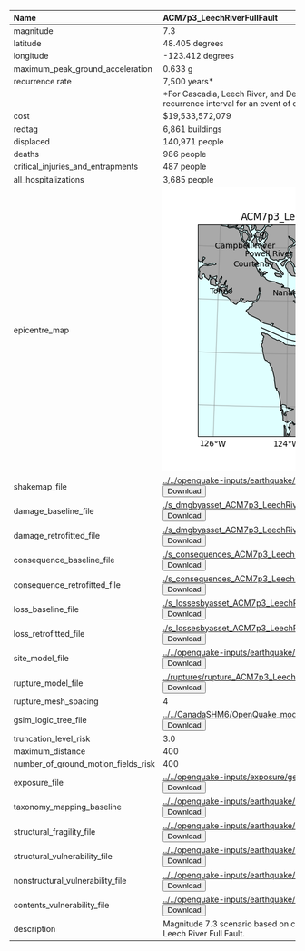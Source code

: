 | Name                                | ACM7p3_LeechRiverFullFault                                                                                                                                                                                                                                                                                                                                                                                                                |
|:------------------------------------|:------------------------------------------------------------------------------------------------------------------------------------------------------------------------------------------------------------------------------------------------------------------------------------------------------------------------------------------------------------------------------------------------------------------------------------------|
| magnitude                           | 7.3                                                                                                                                                                                                                                                                                                                                                                                                                                       |
| latitude                            | 48.405 degrees                                                                                                                                                                                                                                                                                                                                                                                                                            |
| longitude                           | -123.412 degrees                                                                                                                                                                                                                                                                                                                                                                                                                          |
| maximum_peak_ground_acceleration    | 0.633 g                                                                                                                                                                                                                                                                                                                                                                                                                                   |
| recurrence rate                     | 7,500 years*                                                                                                                                                                                                                                                                                                                                                                                                                              |
|                                     | *For Cascadia, Leech River, and Devil's Mountain Faults these are characteristic earthquakes, else they are recurrence interval for an event of equal or greater magnitude in the scenario source region.                                                                                                                                                                                                                                 |
| cost                                | $19,533,572,079                                                                                                                                                                                                                                                                                                                                                                                                                           |
| redtag                              | 6,861 buildings                                                                                                                                                                                                                                                                                                                                                                                                                           |
| displaced                           | 140,971 people                                                                                                                                                                                                                                                                                                                                                                                                                            |
| deaths                              | 986 people                                                                                                                                                                                                                                                                                                                                                                                                                                |
| critical_injuries_and_entrapments   | 487 people                                                                                                                                                                                                                                                                                                                                                                                                                                |
| all_hospitalizations                | 3,685 people                                                                                                                                                                                                                                                                                                                                                                                                                              |
| epicentre_map                       | ![Epicentre](ACM7p3_LeechRiverFullFault.png)                                                                                                                                                                                                                                                                                                                                                                                              |
| shakemap_file                       | [../../openquake-inputs/earthquake/sites/regions/site-vgrid_BC.csv](https://github.com/OpenDRR/openquake-inputs/blob/main/earthquake/sites/regions/site-vgrid_BC.csv)<br/><a href="https://github.com/OpenDRR/openquake-inputs/raw/main/earthquake/sites/regions/site-vgrid_BC.csv" download><button type="button">Download</button></a>                                                                                                  |
| damage_baseline_file                | [./s_dmgbyasset_ACM7p3_LeechRiverFullFault_b0_108_b.csv](https://github.com/OpenDRR/earthquake-scenarios/blob/master/FINISHED/s_dmgbyasset_ACM7p3_LeechRiverFullFault_b0_108_b.csv)<br/><a href="https://github.com/OpenDRR/earthquake-scenarios/raw/master/FINISHED/s_dmgbyasset_ACM7p3_LeechRiverFullFault_b0_108_b.csv" download><button type="button">Download</button></a>                                                           |
| damage_retrofitted_file             | [./s_dmgbyasset_ACM7p3_LeechRiverFullFault_r1_109_b.csv](https://github.com/OpenDRR/earthquake-scenarios/blob/master/FINISHED/s_dmgbyasset_ACM7p3_LeechRiverFullFault_r1_109_b.csv)<br/><a href="https://github.com/OpenDRR/earthquake-scenarios/raw/master/FINISHED/s_dmgbyasset_ACM7p3_LeechRiverFullFault_r1_109_b.csv" download><button type="button">Download</button></a>                                                           |
| consequence_baseline_file           | [./s_consequences_ACM7p3_LeechRiverFullFault_b0_108_b.csv](https://github.com/OpenDRR/earthquake-scenarios/blob/master/FINISHED/s_consequences_ACM7p3_LeechRiverFullFault_b0_108_b.csv)<br/><a href="https://github.com/OpenDRR/earthquake-scenarios/raw/master/FINISHED/s_consequences_ACM7p3_LeechRiverFullFault_b0_108_b.csv" download><button type="button">Download</button></a>                                                     |
| consequence_retrofitted_file        | [./s_consequences_ACM7p3_LeechRiverFullFault_r1_109_b.csv](https://github.com/OpenDRR/earthquake-scenarios/blob/master/FINISHED/s_consequences_ACM7p3_LeechRiverFullFault_r1_109_b.csv)<br/><a href="https://github.com/OpenDRR/earthquake-scenarios/raw/master/FINISHED/s_consequences_ACM7p3_LeechRiverFullFault_r1_109_b.csv" download><button type="button">Download</button></a>                                                     |
| loss_baseline_file                  | [./s_lossesbyasset_ACM7p3_LeechRiverFullFault_b0_110_b.csv](https://github.com/OpenDRR/earthquake-scenarios/blob/master/FINISHED/s_lossesbyasset_ACM7p3_LeechRiverFullFault_b0_110_b.csv)<br/><a href="https://github.com/OpenDRR/earthquake-scenarios/raw/master/FINISHED/s_lossesbyasset_ACM7p3_LeechRiverFullFault_b0_110_b.csv" download><button type="button">Download</button></a>                                                  |
| loss_retrofitted_file               | [./s_lossesbyasset_ACM7p3_LeechRiverFullFault_r1_111_b.csv](https://github.com/OpenDRR/earthquake-scenarios/blob/master/FINISHED/s_lossesbyasset_ACM7p3_LeechRiverFullFault_r1_111_b.csv)<br/><a href="https://github.com/OpenDRR/earthquake-scenarios/raw/master/FINISHED/s_lossesbyasset_ACM7p3_LeechRiverFullFault_r1_111_b.csv" download><button type="button">Download</button></a>                                                  |
| site_model_file                     | [../../openquake-inputs/earthquake/sites/regions/site-vgrid_BC.csv](https://github.com/OpenDRR/openquake-inputs/blob/main/earthquake/sites/regions/site-vgrid_BC.csv)<br/><a href="https://github.com/OpenDRR/openquake-inputs/raw/main/earthquake/sites/regions/site-vgrid_BC.csv" download><button type="button">Download</button></a>                                                                                                  |
| rupture_model_file                  | [../ruptures/rupture_ACM7p3_LeechRiverFaultFull.xml](https://github.com/OpenDRR/earthquake-scenarios/blob/master/ruptures/rupture_ACM7p3_LeechRiverFaultFull.xml)<br/><a href="https://github.com/OpenDRR/earthquake-scenarios/raw/master/ruptures/rupture_ACM7p3_LeechRiverFaultFull.xml" download><button type="button">Download</button></a>                                                                                           |
| rupture_mesh_spacing                | 4                                                                                                                                                                                                                                                                                                                                                                                                                                         |
| gsim_logic_tree_file                | [../../CanadaSHM6/OpenQuake_model_files/gmms/LogicTree/OQ_classes_NGASa0p3weights_activecrust.xml](https://github.com/OpenDRR/CanadaSHM6/blob/master/OpenQuake_model_files/gmms/LogicTree/OQ_classes_NGASa0p3weights_activecrust.xml)<br/><a href="https://github.com/OpenDRR/CanadaSHM6/raw/master/OpenQuake_model_files/gmms/LogicTree/OQ_classes_NGASa0p3weights_activecrust.xml" download><button type="button">Download</button></a> |
| truncation_level_risk               | 3.0                                                                                                                                                                                                                                                                                                                                                                                                                                       |
| maximum_distance                    | 400                                                                                                                                                                                                                                                                                                                                                                                                                                       |
| number_of_ground_motion_fields_risk | 400                                                                                                                                                                                                                                                                                                                                                                                                                                       |
| exposure_file                       | [../../openquake-inputs/exposure/general-building-stock/oqBldgExp_BC.xml](https://github.com/OpenDRR/openquake-inputs/blob/main/exposure/general-building-stock/oqBldgExp_BC.xml)<br/><a href="https://github.com/OpenDRR/openquake-inputs/raw/main/exposure/general-building-stock/oqBldgExp_BC.xml" download><button type="button">Download</button></a>                                                                                |
| taxonomy_mapping_baseline           | [../../openquake-inputs/earthquake/vulnerability/CanSRM1_TaxMap_b0.csv](https://github.com/OpenDRR/openquake-inputs/blob/main/earthquake/vulnerability/CanSRM1_TaxMap_b0.csv)<br/><a href="https://github.com/OpenDRR/openquake-inputs/raw/main/earthquake/vulnerability/CanSRM1_TaxMap_b0.csv" download><button type="button">Download</button></a>                                                                                      |
| structural_fragility_file           | [../../openquake-inputs/earthquake/vulnerability/structural_fragility_CAN.xml](https://github.com/OpenDRR/openquake-inputs/blob/main/earthquake/vulnerability/structural_fragility_CAN.xml)<br/><a href="https://github.com/OpenDRR/openquake-inputs/raw/main/earthquake/vulnerability/structural_fragility_CAN.xml" download><button type="button">Download</button></a>                                                                 |
| structural_vulnerability_file       | [../../openquake-inputs/earthquake/vulnerability/vulnerability_structural_CAN.xml](https://github.com/OpenDRR/openquake-inputs/blob/main/earthquake/vulnerability/vulnerability_structural_CAN.xml)<br/><a href="https://github.com/OpenDRR/openquake-inputs/raw/main/earthquake/vulnerability/vulnerability_structural_CAN.xml" download><button type="button">Download</button></a>                                                     |
| nonstructural_vulnerability_file    | [../../openquake-inputs/earthquake/vulnerability/vulnerability_nonstructural_CAN.xml](https://github.com/OpenDRR/openquake-inputs/blob/main/earthquake/vulnerability/vulnerability_nonstructural_CAN.xml)<br/><a href="https://github.com/OpenDRR/openquake-inputs/raw/main/earthquake/vulnerability/vulnerability_nonstructural_CAN.xml" download><button type="button">Download</button></a>                                            |
| contents_vulnerability_file         | [../../openquake-inputs/earthquake/vulnerability/vulnerability_contents_CAN.xml](https://github.com/OpenDRR/openquake-inputs/blob/main/earthquake/vulnerability/vulnerability_contents_CAN.xml)<br/><a href="https://github.com/OpenDRR/openquake-inputs/raw/main/earthquake/vulnerability/vulnerability_contents_CAN.xml" download><button type="button">Download</button></a>                                                           |
| description                         | Magnitude 7.3 scenario based on complete rupture of the CanSHM6 Hazard Model implementation of the Leech River Full Fault.                                                                                                                                                                                                                                                                                                                |